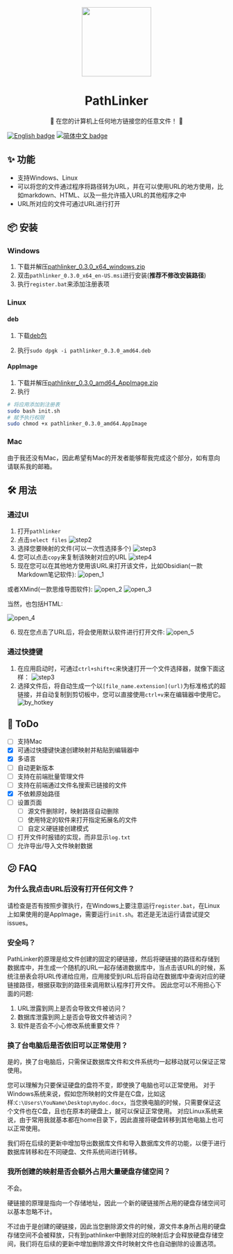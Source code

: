 <div align="center">
  <img width="160" src="./src-tauri/icons/icon.png" />
  <h1>PathLinker</h1>
  <p>🔗 在您的计算机上任何地方链接您的任意文件！ 🔗</p>
</div>

[![English badge](https://img.shields.io/badge/%E8%8B%B1%E6%96%87-English-blue)](./README.md)
[![简体中文 badge](https://img.shields.io/badge/%E7%AE%80%E4%BD%93%E4%B8%AD%E6%96%87-Simplified%20Chinese-blue)](./README_CN.md)

## ✨ 功能
- 支持Windows、Linux
- 可以将您的文件通过程序将路径转为URL，并在可以使用URL的地方使用，比如markdown、HTML、以及一些允许插入URL的其他程序之中
- URL所对应的文件可通过URL进行打开
## 📦 安装
### Windows
1. 下载并解压[pathlinker_0.3.0_x64_windows.zip](https://github.com/JeseKi/PathLinker/releases/download/v0.3.0/pathlinker_0.3.0_x64_windows.zip)
2. 双击`pathlinker_0.3.0_x64_en-US.msi`进行安装(**推荐不修改安装路径**)
3. 执行`register.bat`来添加注册表项

### Linux
#### deb
1. 下载[deb包](https://github.com/JeseKi/PathLinker/releases/download/v0.3.0/pathlinker_0.3.0_amd64.deb)

2. 执行`sudo dpgk -i pathlinker_0.3.0_amd64.deb`
#### AppImage
1. 下载并解压[pathlinker_0.3.0_amd64_AppImage.zip](https://github.com/JeseKi/PathLinker/releases/download/v0.3.0/pathlinker_0.3.0_amd64_AppImage.zip)
2. 执行
```bash
# 将应用添加到注册表
sudo bash init.sh
# 赋予执行权限
sudo chmod +x pathlinker_0.3.0_amd64.AppImage
```

### Mac
由于我还没有Mac，因此希望有Mac的开发者能够帮我完成这个部分，如有意向请联系我的邮箱。
## 🛠️ 用法
### 通过UI
1. 打开`pathlinker`
2. 点击`select files`
![step2](README/step_2.png)
3. 选择您要映射的文件(可以一次性选择多个)
![step3](README/step3.png)
4. 您可以点击`copy`来复制该映射对应的URL
![step4](README/step_4.png)
5. 现在您可以在其他地方使用该URL来打开该文件，比如Obsidian(一款Markdown笔记软件):
![open_1](README/open_1.png)

或者XMind(一款思维导图软件):
![open_2](README/open_2.png)
![open_3](README/open_3.png)

当然，也包括HTML:

![open_4](README/open_4.png)

6. 现在您点击了URL后，将会使用默认软件进行打开文件:
![open_5](README/open_5.png)

### 通过快捷键
1. 在应用启动时，可通过`ctrl+shift+c`来快速打开一个文件选择器，就像下面这样：
![step3](README/step3.png)
2. 选择文件后，将自动生成一个以`[file_name.extension](url)`为标准格式的超链接，并自动复制到剪切板中，您可以直接使用`ctrl+v`来在编辑器中使用它。
![by_hotkey](README/by_hotkey.png)

## 📝 ToDo
- [ ] 支持Mac
- [x] 可通过快捷键快速创建映射并粘贴到编辑器中
- [x] 多语言
- [ ] 自动更新版本
- [ ] 支持在前端批量管理文件
- [ ] 支持在前端通过文件名搜索已链接的文件
- [x] 不依赖原始路径
- [ ] 设置页面
  - [ ] 源文件删除时，映射路径自动删除
  - [ ] 使用特定的软件来打开指定拓展名的文件
  - [ ] 自定义硬链接创建模式
- [ ] 打开文件时报错的实现，而非显示`log.txt`
- [ ] 允许导出/导入文件映射数据

## 😕 FAQ

### 为什么我点击URL后没有打开任何文件？
请检查是否有按照步骤执行，在Windows上要注意运行`register.bat`，在Linux上如果使用的是AppImage，需要运行`init.sh`。若还是无法运行请尝试提交issues。

### 安全吗？
PathLinker的原理是给文件创建的固定的硬链接，然后将硬链接的路径和存储到数据库中，并生成一个随机的URL一起存储进数据库中，当点击该URL的时候，系统注册表会将URL传递给应用，应用接受到URL后将自动在数据库中查询对应的硬链接路径，根据获取到的路径来调用默认程序打开文件。
因此您可以不用担心下面的问题:
1. URL泄露到网上是否会导致文件被访问？
2. 数据库泄露到网上是否会导致文件被访问？
3. 软件是否会不小心修改系统重要文件？

### 换了台电脑后是否依旧可以正常使用？
是的，换了台电脑后，只需保证数据库文件和文件系统均一起移动就可以保证正常使用。

您可以理解为只要保证硬盘的盘符不变，即使换了电脑也可以正常使用。
对于Windows系统来说，假如您所映射的文件是在C盘，比如这样:`C:\Users\YouName\Desktop\mydoc.docx`，当您换电脑的时候，只需要保证这个文件也在C盘，且也在原本的硬盘上，就可以保证正常使用。
对应Linux系统来说，由于常用我就基本都在home目录下，因此直接将硬盘转移到其他电脑上也可以正常使用。

我们将在后续的更新中增加导出数据库文件和导入数据库文件的功能，以便于进行数据库转移和在不同硬盘、文件系统间进行转移。

### 我所创建的映射是否会额外占用大量硬盘存储空间？
不会。

硬链接的原理是指向一个存储地址，因此一个新的硬链接所占用的硬盘存储空间可以基本忽略不计。

不过由于是创建的硬链接，因此当您删除源文件的时候，源文件本身所占用的硬盘存储空间不会被释放，只有到pathlinker中删除对应的映射后才会释放硬盘存储空间，我们将在后续的更新中增加删除源文件时映射文件也自动删除的设置选项。
